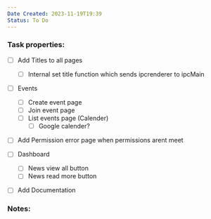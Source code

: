 ```yaml
---
Date Created: 2023-11-19T19:39
Status: To Do
---
```

### Task properties:

- [ ] Add Titles to all pages
    - [ ] Internal set title function which sends ipcrenderer to ipcMain
- [ ] Events
    - [ ] Create event page
    - [ ] Join event page
    - [ ] List events page (Calender)
        - [ ] Google calender?
- [ ] Add Permission error page when permissions arent meet
- [ ] Dashboard
    - [ ] News view all button
    - [ ] News read more button
- [ ] Add Documentation

  

### Notes: